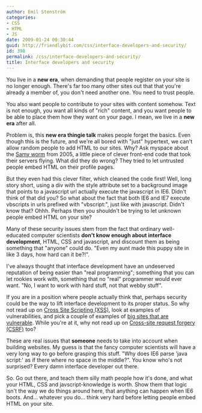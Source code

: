 ```yaml
---
author: Emil Stenström
categories:
- CSS
- HTML
- JS
date: 2009-01-24 00:30:44
guid: http://friendlybit.com/css/interface-developers-and-security/
id: 398
permalink: /css/interface-developers-and-security/
title: Interface developers and security
---
```


You live in a **new era**, when demanding that people register on your site is no longer enough. There's far too many other sites out that that you're already a member of, you don't need another one. You need to trust people.

You also want people to contribute to your sites with content somehow. Text is not enough, you want all kinds of "rich" content, and you want people to be able to place them how they want on your page. I mean, we live in a **new era** after all.

Problem is, this **new era thingie talk** makes people forget the basics. Even though this is the future, and we're all bored with "just" hypertext, we can't allow random people to add HTML to our sites. Why? Ask myspace about the [Samy worm](http://namb.la/popular/tech.html) from 2005, a little piece of clever front-end code that took their servers flying. What did they do wrong? They tried to let untrusted people embed HTML on their profile pages.

But they even had this clever filter, which cleaned the code first! Well, long story short, using a div with the style attribute set to a background image that points to a javascript url actually execute the javascript in IE6. Didn't think of that did you? So what about the fact that both IE6 and IE7 execute vbscripts in urls prefixed with "vbscript:", just like with javascript. Didn't know that? Ohhh. Perhaps then you shouldn't be trying to let unknown people embed HTML on your site?

Many of these security issues stem from the fact that ordinary well-educated computer scientists **don't know enough about interface development**, HTML, CSS and javascript, and discount them as being something that "anyone" could do. "Even my aunt made this puppy site in like 3 days, how hard can it be?!".

I've always thought that interface development have an undeserved reputation of being easier than "real programming"; something that you can let rookies work with, something that no "real" programmer would ever want. "No, I want to work with hard stuff, not that webby stuff".

If you are in a position where people actually think that, perhaps security could be the way to lift interface development to its proper status. So why not read up on [Cross Site Scripting (XSS)](http://en.wikipedia.org/wiki/Cross-site_scripting), look at examples of vulnerabilities, and pick a couple of examples of [big sites that are vulnerable](http://www.xssed.com/). While you're at it, why not read up on [Cross-site request forgery (CSRF)](http://en.wikipedia.org/wiki/Cross-site_request_forgery) too?

These are real issues that **someone** needs to take into account when building websites. My guess is that the fancy computer scientists will have a very long way to go before grasping this stuff. "Why does IE6 parse 'java   script:' as if there where no space in the middle?". You know who's not surprised? Every damn interface developer out there.

So. Go out there, and teach them silly math people how it's done, and what your HTML, CSS and javscript-knowledge is worth. Show them that logic isn't the way we do things around here, that anything can happen when IE6 boots. And… whatever you do… think very hard before letting people embed HTML on your site.
